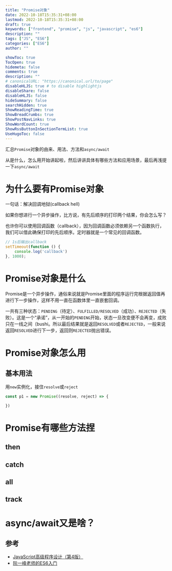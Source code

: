 ```yaml
---
title: "Promise对象"
date: 2022-10-18T15:35:31+08:00
lastmod: 2022-10-18T15:35:31+08:00
draft: true
keywords: ["frontend", "promise", "js", "javascript", "es6"]
description: ""
tags: ["JS", "ES6"]
categories: ["ES6"]
author: ""

showToc: true
TocOpen: true
hidemeta: false
comments: true
description: ""
# canonicalURL: "https://canonical.url/to/page"
disableHLJS: true # to disable highlightjs
disableShare: false
disableHLJS: false
hideSummary: false
searchHidden: true
ShowReadingTime: true
ShowBreadCrumbs: true
ShowPostNavLinks: true
ShowWordCount: true
ShowRssButtonInSectionTermList: true
UseHugoToc: false
---
```


汇总`Promise`对象的由来、用法、方法和`async/await`

从是什么，怎么用开始讲起啦，然后讲讲具体有哪些方法和应用场景，最后再浅提一下`async/await`

<!--more-->

# 为什么要有Promise对象

一句话：解决回调地狱(callback hell)

如果你想进行一个异步操作，比方说，有先后顺序的打印两个结果，你会怎么写？

也许你可以使用回调函数（callback），因为回调函数必须依赖另一个函数执行，我们可以借此确保打印的先后顺序。定时器就是一个常见的回调函数。
```js
// 1s后输出callback
setTimeout(function () { 
    console.log('callback')
}, 1000);
```


# Promise对象是什么
Promise是一个异步操作，通俗来说就是Promise里面的程序运行完根据返回值再进行下一步操作，这样不用一直在函数体里一直嵌套回调。

一共有三种状态：`PENDING`（待定）、`FULFILLED/RESOLVED`（成功）、`REJECTED`（失败）。这是一个“承诺”，从一开始的`PENDING`开始，状态一旦改变便不会再变，成败只在一线之间（bushi。所以最后结果就是返回`RESOLVED`或者`REJECTED`，一般来说返回`RESOLVED`进行下一步，返回则`REJECTED`抛出错误。

# Promise对象怎么用

## 基本用法
用`new`实例化，接住`resolve`或`reject`
```js
const p1 = new Promise((resolve, reject) => {

})
```

# Promise有哪些方法捏

## then


## catch

## all

## track

# async/await又是啥？


## 参考
- [JavaScript高级程序设计（第4版）](https://book.douban.com/subject/35175321/)
- [阮一峰老师的ES6入门](https://es6.ruanyifeng.com/#docs/promise)




